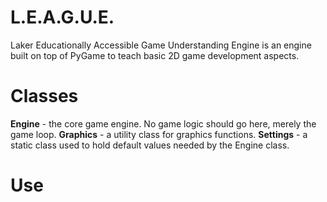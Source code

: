 # L.E.A.G.U.E.

Laker Educationally Accessible Game Understanding Engine is an engine built on top of PyGame to teach basic 2D game development aspects.

# Classes

**Engine** - the core game engine.  No game logic should go here, merely the game loop.
**Graphics** - a utility class for graphics functions.
**Settings** - a static class used to hold default values needed by the Engine class.

# Use


